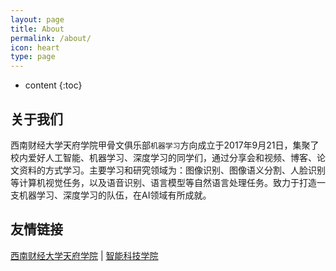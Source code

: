 ```yaml
---
layout: page
title: About
permalink: /about/
icon: heart
type: page
---
```


* content
{:toc}

## 关于我们

西南财经大学天府学院甲骨文俱乐部`机器学习`方向成立于2017年9月21日，集聚了校内爱好人工智能、机器学习、深度学习的同学们，通过分享会和视频、博客、论文资料的方式学习。主要学习和研究领域为：图像识别、图像语义分割、人脸识别等计算机视觉任务，以及语音识别、语言模型等自然语言处理任务。致力于打造一支机器学习、深度学习的队伍，在AI领域有所成就。




## 友情链接

[西南财经大学天府学院](https://tfswufe.edu.cn/) \| [智能科技学院](https://tech.tfswufe.edu.cn/) 


